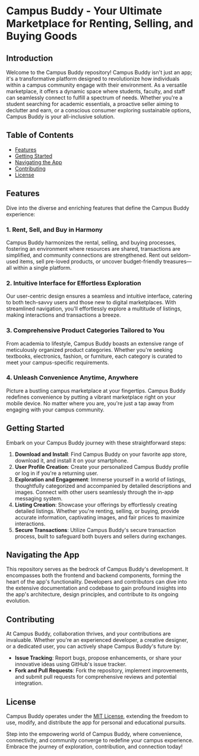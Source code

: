 
# Campus Buddy - Your Ultimate Marketplace for Renting, Selling, and Buying Goods

## Introduction
Welcome to the Campus Buddy repository! Campus Buddy isn't just an app; it's a transformative platform designed to revolutionize how individuals within a campus community engage with their environment. As a versatile marketplace, it offers a dynamic space where students, faculty, and staff can seamlessly connect to fulfill a spectrum of needs. Whether you're a student searching for academic essentials, a proactive seller aiming to declutter and earn, or a conscious consumer exploring sustainable options, Campus Buddy is your all-inclusive solution.

## Table of Contents
- [Features](#features)
- [Getting Started](#getting-started)
- [Navigating the App](#navigating-the-app)
- [Contributing](#contributing)
- [License](#license)

## Features
Dive into the diverse and enriching features that define the Campus Buddy experience:

### 1. Rent, Sell, and Buy in Harmony
Campus Buddy harmonizes the rental, selling, and buying processes, fostering an environment where resources are shared, transactions are simplified, and community connections are strengthened. Rent out seldom-used items, sell pre-loved products, or uncover budget-friendly treasures—all within a single platform.

### 2. Intuitive Interface for Effortless Exploration
Our user-centric design ensures a seamless and intuitive interface, catering to both tech-savvy users and those new to digital marketplaces. With streamlined navigation, you'll effortlessly explore a multitude of listings, making interactions and transactions a breeze.

### 3. Comprehensive Product Categories Tailored to You
From academia to lifestyle, Campus Buddy boasts an extensive range of meticulously organized product categories. Whether you're seeking textbooks, electronics, fashion, or furniture, each category is curated to meet your campus-specific requirements.

### 4. Unleash Convenience Anytime, Anywhere
Picture a bustling campus marketplace at your fingertips. Campus Buddy redefines convenience by putting a vibrant marketplace right on your mobile device. No matter where you are, you're just a tap away from engaging with your campus community.

## Getting Started
Embark on your Campus Buddy journey with these straightforward steps:

1. **Download and Install**: Find Campus Buddy on your favorite app store, download it, and install it on your smartphone.
2. **User Profile Creation**: Create your personalized Campus Buddy profile or log in if you're a returning user.
3. **Exploration and Engagement**: Immerse yourself in a world of listings, thoughtfully categorized and accompanied by detailed descriptions and images. Connect with other users seamlessly through the in-app messaging system.
4. **Listing Creation**: Showcase your offerings by effortlessly creating detailed listings. Whether you're renting, selling, or buying, provide accurate information, captivating images, and fair prices to maximize interactions.
5. **Secure Transactions**: Utilize Campus Buddy's secure transaction process, built to safeguard both buyers and sellers during exchanges.

## Navigating the App
This repository serves as the bedrock of Campus Buddy's development. It encompasses both the frontend and backend components, forming the heart of the app's functionality. Developers and contributors can dive into the extensive documentation and codebase to gain profound insights into the app's architecture, design principles, and contribute to its ongoing evolution.

## Contributing
At Campus Buddy, collaboration thrives, and your contributions are invaluable. Whether you're an experienced developer, a creative designer, or a dedicated user, you can actively shape Campus Buddy's future by:
- **Issue Tracking**: Report bugs, propose enhancements, or share your innovative ideas using GitHub's issue tracker.
- **Fork and Pull Requests**: Fork the repository, implement improvements, and submit pull requests for comprehensive reviews and potential integration.

## License
Campus Buddy operates under the [MIT License](LICENSE), extending the freedom to use, modify, and distribute the app for personal and educational pursuits.

Step into the empowering world of Campus Buddy, where convenience, connectivity, and community converge to redefine your campus experience. Embrace the journey of exploration, contribution, and connection today!
